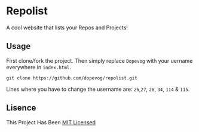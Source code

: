 # Repolist
A cool website that lists your Repos and Projects!
## Usage
First clone/fork the project. Then simply replace ```Dopevog``` with your uername everywhere in ```index.html```.
```
git clone https://github.com/dopevog/repolist.git
```
Lines where you have to change the username are: ```26```,```27```, ```28```, ```34```, ```114``` & ```115```.
## Lisence
This Project Has Been [MIT Licensed](https://github.com/dopevog/repolist/blob/main/LICENSE)
